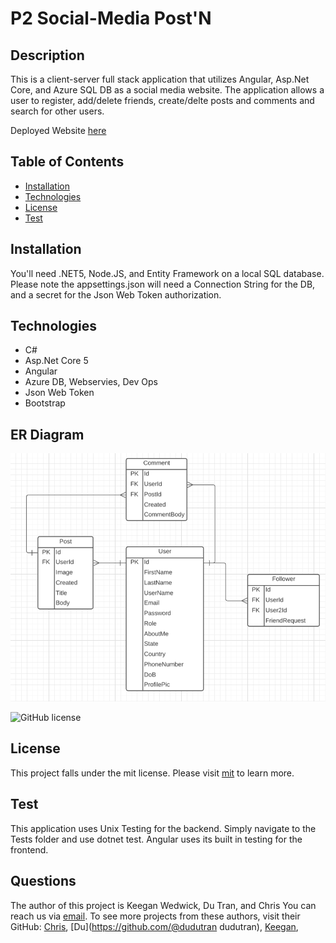 # P2 Social-Media Post'N

## Description

This is a client-server full stack application that utilizes Angular, Asp.Net Core, and Azure SQL DB as a social media website. The application allows a user to register, add/delete friends, create/delte posts and comments and search for other users.

Deployed Website [here](https://postnapp-ui.azurewebsites.net/login)
    

## Table of Contents 
* [Installation](#Installation) 
* [Technologies](#Technologies)
* [License](#License) 
* [Test](#Test) 

    

## Installation

You'll need .NET5, Node.JS, and Entity Framework on a local SQL database. Please note the appsettings.json will need a Connection String for the DB, and a secret for the Json Web Token authorization. 

## Technologies

- C#
- Asp.Net Core 5
- Angular
- Azure DB, Webservies, Dev Ops
- Json Web Token
- Bootstrap

## ER Diagram
![P1 Tables](./assets/P2-ER-Diagram.png)

![GitHub license](https://img.shields.io/badge/license-mit-blue.svg)

## License
    
This project falls under the mit license. Please visit [mit](https://choosealicense.com/licenses/mit) to learn more.
    

## Test

This application uses Unix Testing for the backend. Simply navigate to the Tests folder and use dotnet test. Angular uses its built in testing for the frontend. 
    

## Questions
The author of this project is Keegan Wedwick, Du Tran, and Chris  You can reach us via [email](mailto:kwedwick@gmail.com).
To see more projects from these authors, visit their GitHub: [Chris](https://github.com/chrism005), [Du](https://github.com/@dudutran
dudutran), [Keegan](https://github.com/kwedwick),
    
   